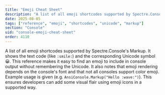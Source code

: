 ```yaml
---
title: "Emoji Cheat Sheet"
description: "A list of all emoji shortcodes supported by Spectre.Console's Markup"
date: 2025-08-05
tags: ["reference", "emoji", "shortcodes", "unicode", "markup"]
section: "Console"
uid: "console-emoji-cheat-sheet"
order: 4110
---
```


A list of all emoji shortcodes supported by Spectre.Console's Markup. It shows the text code (like `:smile:`) and the corresponding Unicode symbol 😀. This reference makes it easy to find an emoji to include in console output without remembering the Unicode. It also notes that emoji rendering depends on the console's font and that not all consoles support color emoji. Example usage is given (e.g. `AnsiConsole.Markup("Hello :wave:")`). This ensures developers can add some visual flair using emoji icons in a supported way.